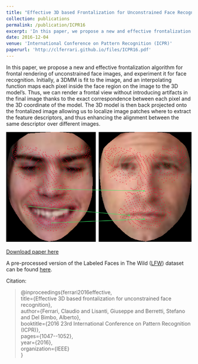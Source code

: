 ```yaml
---
title: "Effective 3D based Frontalization for Unconstrained Face Recognition"
collection: publications
permalink: /publication/ICPR16
excerpt: 'In this paper, we propose a new and effective frontalization algorithm based on a 3D Morphable Face Model (3DMM) for frontal rendering of unconstrained face images, to be used for face recognition.'
date: 2016-12-04
venue: 'International Conference on Pattern Recognition (ICPR)'
paperurl: 'http://clferrari.github.io/files/ICPR16.pdf'
---
```

In this paper, we propose a new and effective frontalization algorithm for frontal rendering of unconstrained face images, and experiment it for face recognition. Initially, a 3DMM is fit to the image, and an interpolating function maps each pixel inside the face region on the image to the 3D model’s. Thus, we can render a frontal view without introducing artifacts in the final image thanks to the exact correspondence between each pixel and the 3D coordinate of the model. The 3D model is then back projected onto the frontalized image allowing us to localize image patches where to extract the feature descriptors, and thus enhancing the alignment between the same descriptor over different images.

![Paper image!](/images/icpr.png)

[Download paper here](http://academicpages.github.io/files/paper1.pdf)

A pre-processed version of the Labeled Faces in The Wild ([LFW](http://vis-www.cs.umass.edu/lfw/)) dataset can be found [here](https://www.micc.unifi.it/resources/datasets/frontalized-faces-in-the-wild/).

Citation: 
 
>@inproceedings{ferrari2016effective,  
>  title={Effective 3D based frontalization for unconstrained face recognition},  
>  author={Ferrari, Claudio and Lisanti, Giuseppe and Berretti, Stefano and Del Bimbo, Alberto},  
>  booktitle={2016 23rd International Conference on Pattern Recognition (ICPR)},  
>  pages={1047--1052},  
>  year={2016},  
>  organization={IEEE}  
>}